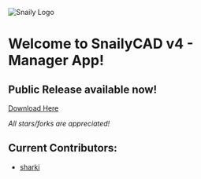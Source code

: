![Snaily Logo](https://cdn.discordapp.com/icons/792479048457912360/ff79c64529f419c246851a2d4dabad6d.webp?size=96)

# Welcome to SnailyCAD v4 - Manager App!

## Public Release available **now!**

[Download Here](https://github.com/WhitigolProd/SnailyCAD-Manager/releases/latest)

_All stars/forks are appreciated!_

## Current Contributors:

-   [sharki](https://github.com/subtosharki)
